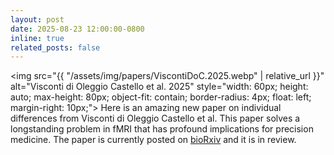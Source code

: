 ```yaml
---
layout: post
date: 2025-08-23 12:00:00-0800
inline: true
related_posts: false
---
```


<img src="{{ "/assets/img/papers/ViscontiDoC.2025.webp" | relative_url }}" alt="Visconti di Oleggio Castello et al. 2025" style="width: 60px; height: auto; max-height: 80px; object-fit: contain; border-radius: 4px; float: left; margin-right: 10px;"> Here is an amazing new paper on individual differences from Visconti di Oleggio Castello et al. This paper solves a longstanding problem in fMRI that has profound implications for precision medicine. The paper is currently posted on <a href="https://www.biorxiv.org/content/10.1101/2025.08.22.671848v1">bioRxiv</a> and it is in review.
